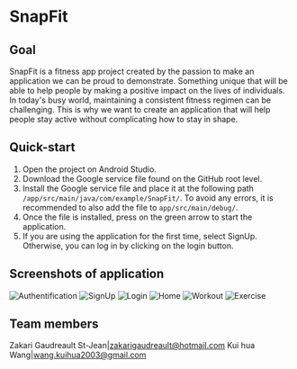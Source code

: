 # SnapFit

## Goal
SnapFit is a fitness app project created by the passion to make an application we can be proud to
demonstrate. Something unique that will be able to help people by making a positive impact on
the lives of individuals. In today's busy world, maintaining a consistent fitness regimen can be
challenging. This is why we want to create an application that will help people stay active
without complicating how to stay in shape.

## Quick-start
1. Open the project on Android Studio.
2. Download the Google service file found on the GitHub root level.
3. Install the Google service file and place it at the following path `/app/src/main/java/com/example/SnapFit/`.
   To avoid any errors, it is recommended to also add the file to `app/src/main/debug/`.
4. Once the file is installed, press on the green arrow to start the application.
5. If you are using the application for the first time, select SignUp.
   Otherwise, you can log in by clicking on the login button.


## Screenshots of application
![Authentification](https://i.imgur.com/ESrf5Ul.png)
![SignUp](https://i.imgur.com/10kHLsF.png)
![Login](https://i.imgur.com/11qDp0X.png)
![Home](https://i.imgur.com/v8nAcKU.png)
![Workout](https://i.imgur.com/Gwqu5lv.png)
![Exercise](https://i.imgur.com/F8l2olu.png)


## Team members
Zakari Gaudreault St-Jean|zakarigaudreault@hotmail.com
Kui hua Wang|wang.kuihua2003@gmail.com
